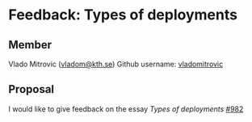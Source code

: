 # Feedback:  Types of deployments



 ## Member
 Vlado Mitrovic (vladom@kth.se)
 Github username: [vladomitrovic](https://github.com/vladomitrovic)
 
 ## Proposal
 
 I would like to give feedback on the essay *Types of deployments* [#982](https://github.com/KTH/devops-course/pull/982)
